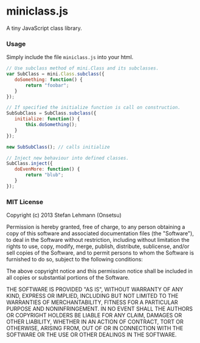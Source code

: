 miniclass.js
=========

A tiny JavaScript class library.

### Usage ###

Simply include the file `miniclass.js` into your html.

 ```javascript
// Use subclass method of mini.Class and its subclasses.
var SubClass = mini.Class.subclass({
    doSomething: function() {
        return "foobar";
    }
});

// If specified the initialize function is call on construction.
SubSubClass = SubClass.subclass({
    initialize: function() {
        this.doSomething();
    }
});

new SubSubClass(); // calls initialize

// Inject new behaviour into defined classes.
SubClass.inject({
    doEvenMore: function() {
        return "blub";
    }
});
```

### MIT License ###

Copyright (c) 2013 Stefan Lehmann (Onsetsu)

Permission is hereby granted, free of charge, to any person obtaining a copy of this software and associated documentation files (the "Software"), to deal in the Software without restriction, including without limitation the rights to use, copy, modify, merge, publish, distribute, sublicense, and/or sell copies of the Software, and to permit persons to whom the Software is furnished to do so, subject to the following conditions:

The above copyright notice and this permission notice shall be included in all copies or substantial portions of the Software.

THE SOFTWARE IS PROVIDED "AS IS", WITHOUT WARRANTY OF ANY KIND, EXPRESS OR IMPLIED, INCLUDING BUT NOT LIMITED TO THE WARRANTIES OF MERCHANTABILITY, FITNESS FOR A PARTICULAR PURPOSE AND NONINFRINGEMENT. IN NO EVENT SHALL THE AUTHORS OR COPYRIGHT HOLDERS BE LIABLE FOR ANY CLAIM, DAMAGES OR OTHER LIABILITY, WHETHER IN AN ACTION OF CONTRACT, TORT OR OTHERWISE, ARISING FROM, OUT OF OR IN CONNECTION WITH THE SOFTWARE OR THE USE OR OTHER DEALINGS IN THE SOFTWARE.